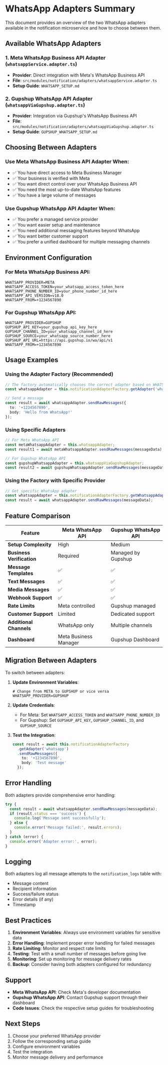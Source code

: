 # WhatsApp Adapters Summary

This document provides an overview of the two WhatsApp adapters available in the notification microservice and how to choose between them.

## Available WhatsApp Adapters

### 1. Meta WhatsApp Business API Adapter (`whatsappService.adapter.ts`)
- **Provider**: Direct integration with Meta's WhatsApp Business API
- **File**: `src/modules/notification/adapters/whatsappService.adapter.ts`
- **Setup Guide**: `WHATSAPP_SETUP.md`

### 2. Gupshup WhatsApp API Adapter (`whatsappViaGupshup.adapter.ts`)
- **Provider**: Integration via Gupshup's WhatsApp Business API
- **File**: `src/modules/notification/adapters/whatsappViaGupshup.adapter.ts`
- **Setup Guide**: `GUPSHUP_WHATSAPP_SETUP.md`

## Choosing Between Adapters

### Use Meta WhatsApp Business API Adapter When:
- ✅ You have direct access to Meta Business Manager
- ✅ Your business is verified with Meta
- ✅ You want direct control over your WhatsApp Business API
- ✅ You need the most up-to-date WhatsApp features
- ✅ You have a large volume of messages

### Use Gupshup WhatsApp API Adapter When:
- ✅ You prefer a managed service provider
- ✅ You want easier setup and maintenance
- ✅ You need additional messaging features beyond WhatsApp
- ✅ You want better customer support
- ✅ You prefer a unified dashboard for multiple messaging channels

## Environment Configuration

### For Meta WhatsApp Business API:
```env
WHATSAPP_PROVIDER=META
WHATSAPP_ACCESS_TOKEN=your_whatsapp_access_token_here
WHATSAPP_PHONE_NUMBER_ID=your_phone_number_id_here
WHATSAPP_API_VERSION=v18.0
WHATSAPP_FROM=+1234567890
```

### For Gupshup WhatsApp API:
```env
WHATSAPP_PROVIDER=GUPSHUP
GUPSHUP_API_KEY=your_gupshup_api_key_here
GUPSHUP_CHANNEL_ID=your_whatsapp_channel_id_here
GUPSHUP_SOURCE=your_whatsapp_source_number_here
GUPSHUP_API_URL=https://api.gupshup.io/wa/api/v1
WHATSAPP_FROM=+1234567890
```

## Usage Examples

### Using the Adapter Factory (Recommended)

```typescript
// The factory automatically chooses the correct adapter based on WHATSAPP_PROVIDER
const whatsappAdapter = this.notificationAdapterFactory.getAdapter('whatsapp');

// Send a message
const result = await whatsappAdapter.sendRawMessages({
  to: '+1234567890',
  body: 'Hello from WhatsApp!'
});
```

### Using Specific Adapters

```typescript
// For Meta WhatsApp API
const metaWhatsappAdapter = this.whatsappAdapter;
const result1 = await metaWhatsappAdapter.sendRawMessages(messageData);

// For Gupshup WhatsApp API
const gupshupWhatsappAdapter = this.whatsappViaGupshupAdapter;
const result2 = await gupshupWhatsappAdapter.sendRawMessages(messageData);
```

### Using the Factory with Specific Provider

```typescript
// Get specific WhatsApp adapter
const whatsappAdapter = this.notificationAdapterFactory.getWhatsappAdapter('GUPSHUP');
const result = await whatsappAdapter.sendRawMessages(messageData);
```

## Feature Comparison

| Feature | Meta WhatsApp API | Gupshup WhatsApp API |
|---------|------------------|---------------------|
| **Setup Complexity** | High | Medium |
| **Business Verification** | Required | Managed by Gupshup |
| **Message Templates** | ✅ | ✅ |
| **Text Messages** | ✅ | ✅ |
| **Media Messages** | ✅ | ✅ |
| **Webhook Support** | ✅ | ✅ |
| **Rate Limits** | Meta controlled | Gupshup managed |
| **Customer Support** | Limited | Dedicated support |
| **Additional Channels** | WhatsApp only | Multiple channels |
| **Dashboard** | Meta Business Manager | Gupshup Dashboard |

## Migration Between Adapters

To switch between adapters:

1. **Update Environment Variables**:
   ```env
   # Change from META to GUPSHUP or vice versa
   WHATSAPP_PROVIDER=GUPSHUP
   ```

2. **Update Credentials**:
   - For Meta: Set `WHATSAPP_ACCESS_TOKEN` and `WHATSAPP_PHONE_NUMBER_ID`
   - For Gupshup: Set `GUPSHUP_API_KEY`, `GUPSHUP_CHANNEL_ID`, and `GUPSHUP_SOURCE`

3. **Test the Integration**:
   ```typescript
   const result = await this.notificationAdapterFactory
     .getAdapter('whatsapp')
     .sendRawMessages({
       to: '+1234567890',
       body: 'Test message'
     });
   ```

## Error Handling

Both adapters provide comprehensive error handling:

```typescript
try {
  const result = await whatsappAdapter.sendRawMessages(messageData);
  if (result.status === 'success') {
    console.log('Message sent successfully');
  } else {
    console.error('Message failed:', result.errors);
  }
} catch (error) {
  console.error('Adapter error:', error);
}
```

## Logging

Both adapters log all message attempts to the `notification_logs` table with:
- Message content
- Recipient information
- Success/failure status
- Error details (if any)
- Timestamp

## Best Practices

1. **Environment Variables**: Always use environment variables for sensitive data
2. **Error Handling**: Implement proper error handling for failed messages
3. **Rate Limiting**: Monitor and respect rate limits
4. **Testing**: Test with a small number of messages before going live
5. **Monitoring**: Set up monitoring for message delivery rates
6. **Backup**: Consider having both adapters configured for redundancy

## Support

- **Meta WhatsApp API**: Check Meta's developer documentation
- **Gupshup WhatsApp API**: Contact Gupshup support through their dashboard
- **Code Issues**: Check the respective setup guides for troubleshooting

## Next Steps

1. Choose your preferred WhatsApp provider
2. Follow the corresponding setup guide
3. Configure environment variables
4. Test the integration
5. Monitor message delivery and performance 